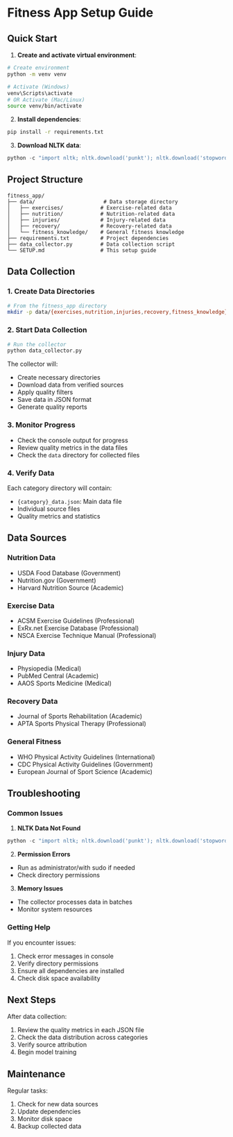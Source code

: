 # Fitness App Setup Guide

## Quick Start

1. **Create and activate virtual environment**:
```bash
# Create environment
python -m venv venv

# Activate (Windows)
venv\Scripts\activate
# OR Activate (Mac/Linux)
source venv/bin/activate
```

2. **Install dependencies**:
```bash
pip install -r requirements.txt
```

3. **Download NLTK data**:
```python
python -c "import nltk; nltk.download('punkt'); nltk.download('stopwords')"
```

## Project Structure
```
fitness_app/
├── data/                      # Data storage directory
│   ├── exercises/            # Exercise-related data
│   ├── nutrition/            # Nutrition-related data
│   ├── injuries/             # Injury-related data
│   ├── recovery/             # Recovery-related data
│   └── fitness_knowledge/    # General fitness knowledge
├── requirements.txt          # Project dependencies
├── data_collector.py         # Data collection script
└── SETUP.md                  # This setup guide
```

## Data Collection

### 1. Create Data Directories
```bash
# From the fitness_app directory
mkdir -p data/{exercises,nutrition,injuries,recovery,fitness_knowledge}
```

### 2. Start Data Collection
```bash
# Run the collector
python data_collector.py
```

The collector will:
- Create necessary directories
- Download data from verified sources
- Apply quality filters
- Save data in JSON format
- Generate quality reports

### 3. Monitor Progress
- Check the console output for progress
- Review quality metrics in the data files
- Check the `data` directory for collected files

### 4. Verify Data
Each category directory will contain:
- `{category}_data.json`: Main data file
- Individual source files
- Quality metrics and statistics

## Data Sources

### Nutrition Data
- USDA Food Database (Government)
- Nutrition.gov (Government)
- Harvard Nutrition Source (Academic)

### Exercise Data
- ACSM Exercise Guidelines (Professional)
- ExRx.net Exercise Database (Professional)
- NSCA Exercise Technique Manual (Professional)

### Injury Data
- Physiopedia (Medical)
- PubMed Central (Academic)
- AAOS Sports Medicine (Medical)

### Recovery Data
- Journal of Sports Rehabilitation (Academic)
- APTA Sports Physical Therapy (Professional)

### General Fitness
- WHO Physical Activity Guidelines (International)
- CDC Physical Activity Guidelines (Government)
- European Journal of Sport Science (Academic)

## Troubleshooting

### Common Issues

1. **NLTK Data Not Found**
```python
python -c "import nltk; nltk.download('punkt'); nltk.download('stopwords')"
```

2. **Permission Errors**
- Run as administrator/with sudo if needed
- Check directory permissions

3. **Memory Issues**
- The collector processes data in batches
- Monitor system resources

### Getting Help

If you encounter issues:
1. Check error messages in console
2. Verify directory permissions
3. Ensure all dependencies are installed
4. Check disk space availability

## Next Steps

After data collection:
1. Review the quality metrics in each JSON file
2. Check the data distribution across categories
3. Verify source attribution
4. Begin model training

## Maintenance

Regular tasks:
1. Check for new data sources
2. Update dependencies
3. Monitor disk space
4. Backup collected data 